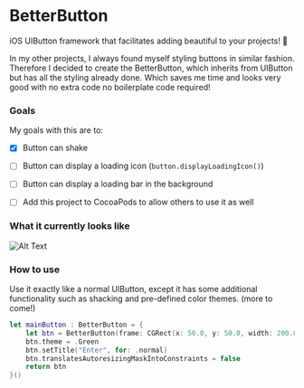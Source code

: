 # BetterButton
iOS UIButton framework that facilitates adding beautiful to your projects!  🔴

In my other projects, I always found myself styling buttons in similar fashion. Therefore I decided to create the BetterButton, which inherits from UIButton but has all the styling already done. Which saves me time and looks very good with no extra code no boilerplate code required!

### Goals
My goals with this are to:
* [X] Button can shake  
* [ ] Button can display a loading icon (`button.displayLoadingIcon()`)
* [ ] Button can display a loading bar in the background
* [ ] Add this project to CocoaPods to allow others to use it as well



### What it currently looks like
![Alt Text](https://imgur.com/PqJVJfT.gif)

### How to use
Use it exactly like a normal UIButton, except it has some additional functionality such as shacking and pre-defined color themes. (more to come!)

```swift
let mainButton : BetterButton = {
    let btn = BetterButton(frame: CGRect(x: 50.0, y: 50.0, width: 200.0, height: 40.0))
    btn.theme = .Green
    btn.setTitle("Enter", for: .normal)
    btn.translatesAutoresizingMaskIntoConstraints = false
    return btn
}()
```
